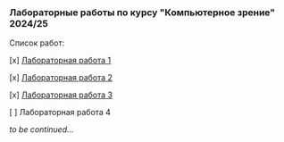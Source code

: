 ### Лабораторные работы по курсу "Компьютерное зрение" 2024/25

Список работ:

[x] [Лабораторная работа 1](https://github.com/zina-frid/CV_Labs/tree/main/lab_1)

[x] [Лабораторная работа 2](https://github.com/zina-frid/CV_Labs/tree/main/lab_2)

[x] [Лабораторная работа 3](https://github.com/zina-frid/CV_Labs/tree/main/lab_3)


[ ] Лабораторная работа 4

*to be continued...*